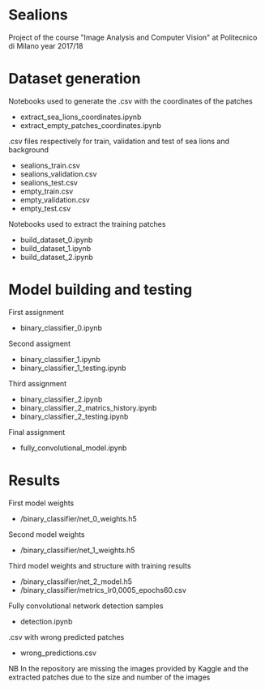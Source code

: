 # Sealions
Project of the course "Image Analysis and Computer Vision" at Politecnico di Milano year 2017/18

# Dataset generation
Notebooks used to generate the .csv with the coordinates of the patches
- extract_sea_lions_coordinates.ipynb
- extract_empty_patches_coordinates.ipynb

.csv files respectively for train, validation and test of sea lions and background
- sealions_train.csv
- sealions_validation.csv
- sealions_test.csv
- empty_train.csv
- empty_validation.csv
- empty_test.csv

Notebooks used to extract the training patches
- build_dataset_0.ipynb
- build_dataset_1.ipynb
- build_dataset_2.ipynb

# Model building and testing
First assignment
- binary_classifier_0.ipynb

Second assigment
- binary_classifier_1.ipynb
- binary_classifier_1_testing.ipynb

Third assignment
- binary_classifier_2.ipynb
- binary_classifier_2_matrics_history.ipynb
- binary_classifier_2_testing.ipynb

Final assignment
- fully_convolutional_model.ipynb

# Results
First model weights
- /binary_classifier/net_0_weights.h5

Second model weights
- /binary_classifier/net_1_weights.h5

Third model weights and structure with training results
- /binary_classifier/net_2_model.h5
- /binary_classifier/metrics_lr0,0005_epochs60.csv

Fully convolutional network detection samples
- detection.ipynb

.csv with wrong predicted patches
- wrong_predictions.csv

NB In the repository are missing the images provided by Kaggle and the extracted patches due to the size and number of the images
